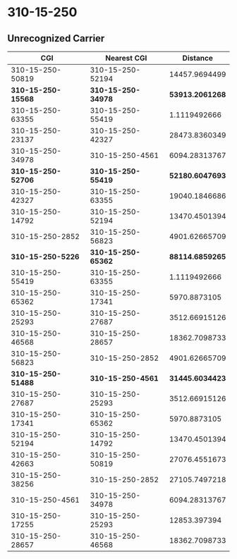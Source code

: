 # 310-15-250
## Unrecognized Carrier


| CGI | Nearest CGI | Distance |
|-----|-------------|----------|
| 310-15-250-50819 | 310-15-250-52194 | 14457.9694499 |
| **310-15-250-15568** | **310-15-250-34978** | **53913.2061268** |
| 310-15-250-63355 | 310-15-250-55419 | 1.1119492666 |
| 310-15-250-23137 | 310-15-250-42327 | 28473.8360349 |
| 310-15-250-34978 | 310-15-250-4561 | 6094.28313767 |
| **310-15-250-52706** | **310-15-250-55419** | **52180.6047693** |
| 310-15-250-42327 | 310-15-250-63355 | 19040.1846686 |
| 310-15-250-14792 | 310-15-250-52194 | 13470.4501394 |
| 310-15-250-2852 | 310-15-250-56823 | 4901.62665709 |
| **310-15-250-5226** | **310-15-250-65362** | **88114.6859265** |
| 310-15-250-55419 | 310-15-250-63355 | 1.1119492666 |
| 310-15-250-65362 | 310-15-250-17341 | 5970.8873105 |
| 310-15-250-25293 | 310-15-250-27687 | 3512.66915126 |
| 310-15-250-46568 | 310-15-250-28657 | 18362.7098733 |
| 310-15-250-56823 | 310-15-250-2852 | 4901.62665709 |
| **310-15-250-51488** | **310-15-250-4561** | **31445.6034423** |
| 310-15-250-27687 | 310-15-250-25293 | 3512.66915126 |
| 310-15-250-17341 | 310-15-250-65362 | 5970.8873105 |
| 310-15-250-52194 | 310-15-250-14792 | 13470.4501394 |
| 310-15-250-42663 | 310-15-250-50819 | 27076.4551673 |
| 310-15-250-38256 | 310-15-250-2852 | 27105.7497218 |
| 310-15-250-4561 | 310-15-250-34978 | 6094.28313767 |
| 310-15-250-17255 | 310-15-250-25293 | 12853.397394 |
| 310-15-250-28657 | 310-15-250-46568 | 18362.7098733 |
